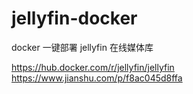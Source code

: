 # jellyfin-docker
docker 一键部署 jellyfin 在线媒体库



https://hub.docker.com/r/jellyfin/jellyfin
https://www.jianshu.com/p/f8ac045d8ffa
